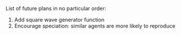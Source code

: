 List of future plans in no particular order:
1. Add square wave generator function
2. Encourage speciation: similar agents are more likely to reproduce
